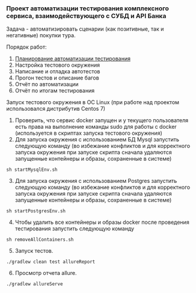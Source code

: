 ### Проект автоматизации тестирования комплексного сервиса, взаимодействующего с СУБД и API Банка
Задача - автоматизировать сценарии (как позитивные, так и негативные) покупки тура.  

Порядок работ:  
1. [Планирование автоматизации тестирования](documentation/plan.md)
2. Настройка тестового окружения
3. Написание и отладка автотестов
4. Прогон тестов и описание багов
5. Отчёт по автоматизации
6. Отчёт по итогам тестирования
  
Запуск тестового окружения в ОС Linux (при работе над проектом использовался дистрибутив Centos 7)
1. Проверить, что сервис docker запущен и у текущего пользователя есть права на выполнение команды sudo для работы с docker (используется в скриптах запуска тестового окружения)
2. Для запуска окружения с использованием БД Mysql запустить следующую команду (во избежание конфликтов и для корректного запуска окружения при запуске скрипта сначала удаляются запущенные контейнеры и образы, сохраненные в системе)
```
sh startMysqlEnv.sh
```
3. Для запуска окружения с использованием Postgres запустить следующую команду (во избежание конфликтов и для корректного запуска окружения при запуске скрипта сначала удаляются запущенные контейнеры и образы, сохраненные в системе)
```
sh startPostgresEnv.sh
```
4. Чтобы удалить все контейнеры и образы docker после проведения тестирования запустить следующую команду
```
sh removeAllContainers.sh
```

5. Запуск тестов.
```
./gradlew clean test allureReport
```

6. Просмотр отчета allure.
```
./gradlew allureServe
```
